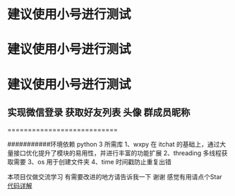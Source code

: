 # 建议使用小号进行测试
# 建议使用小号进行测试
# 建议使用小号进行测试

## 实现微信登录 获取好友列表 头像 群成员昵称
===========================

###########环境依赖
python 3
  所需库
    1、wxpy 在 itchat 的基础上，通过大量接口优化提升了模块的易用性，并进行丰富的功能扩展
    2、threading 多线程获取需要
    3、os 用于创建文件夹
    4、time 时间戳防止重复出错

本项目仅做交流学习 有需要改进的地方请告诉我一下 谢谢 感觉有用请点个Star 
[代码详解](https://blog.csdn.net/qq_29669259/article/details/103666318)
